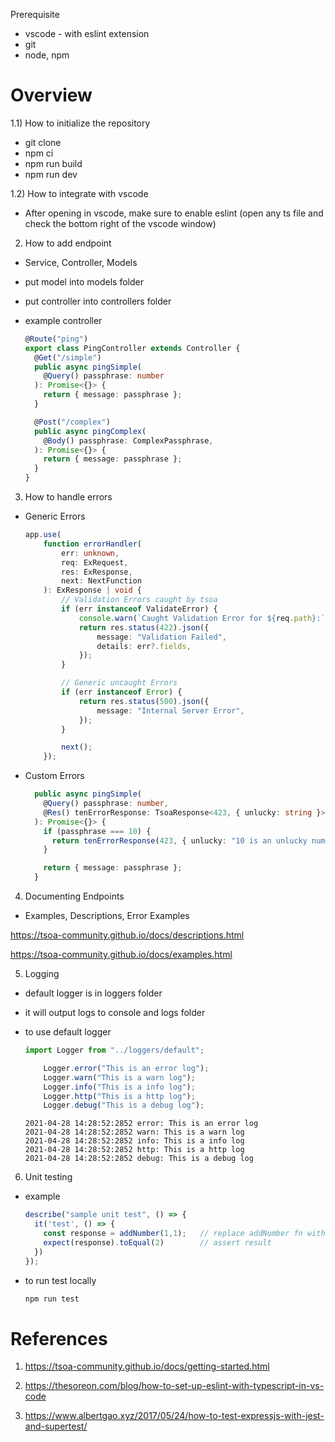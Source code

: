 Prerequisite

- vscode - with eslint extension
- git
- node, npm

# Overview

1.1) How to initialize the repository

- git clone
- npm ci
- npm run build
- npm run dev

1.2) How to integrate with vscode

- After opening in vscode, make sure to enable eslint (open any ts file and check the bottom right of the vscode window)

  

2) How to add endpoint

- Service, Controller, Models

- put model into models folder

- put controller into controllers folder

- example controller

  ```typescript
  @Route("ping")
  export class PingController extends Controller {
    @Get("/simple")
    public async pingSimple(
      @Query() passphrase: number
    ): Promise<{}> {
      return { message: passphrase };
    }
  
    @Post("/complex")
    public async pingComplex(
      @Body() passphrase: ComplexPassphrase,
    ): Promise<{}> {
      return { message: passphrase };
    }
  }
  ```

  

3) How to handle errors

- Generic Errors

  ```typescript
  app.use(
      function errorHandler(
          err: unknown,
          req: ExRequest,
          res: ExResponse,
          next: NextFunction
      ): ExResponse | void {
          // Validation Errors caught by tsoa
          if (err instanceof ValidateError) {
              console.warn(`Caught Validation Error for ${req.path}:`, err.fields);
              return res.status(422).json({
                  message: "Validation Failed",
                  details: err?.fields,
              });
          }
  
          // Generic uncaught Errors
          if (err instanceof Error) {
              return res.status(500).json({
                  message: "Internal Server Error",
              });
          }
  
          next();
      });
  ```

  

- Custom Errors

  ```typescript
    public async pingSimple(
      @Query() passphrase: number,
      @Res() tenErrorResponse: TsoaResponse<423, { unlucky: string }>
    ): Promise<{}> {
      if (passphrase === 10) {
        return tenErrorResponse(423, { unlucky: "10 is an unlucky number" });
      }
  
      return { message: passphrase };
    }
  ```



4) Documenting Endpoints

- Examples, Descriptions, Error Examples

https://tsoa-community.github.io/docs/descriptions.html

https://tsoa-community.github.io/docs/examples.html



5) Logging

- default logger is in loggers folder

- it will output logs to console and logs folder

- to use default logger

  ```typescript
  import Logger from "../loggers/default";
  ```

  ```typescript
      Logger.error("This is an error log");
      Logger.warn("This is a warn log");
      Logger.info("This is a info log");
      Logger.http("This is a http log");
      Logger.debug("This is a debug log");
  ```

  ```
  2021-04-28 14:28:52:2852 error: This is an error log
  2021-04-28 14:28:52:2852 warn: This is a warn log
  2021-04-28 14:28:52:2852 info: This is a info log
  2021-04-28 14:28:52:2852 http: This is a http log
  2021-04-28 14:28:52:2852 debug: This is a debug log
  ```

  

6) Unit testing

- example

  ```typescript
  describe("sample unit test", () => {
    it('test', () => {
      const response = addNumber(1,1);   // replace addNumber fn with fn that you want to test
      expect(response).toEqual(2)        // assert result
    })
  });
  ```

- to run test locally

  ```bash
  npm run test
  ```

  

# References

1) https://tsoa-community.github.io/docs/getting-started.html

2) https://thesoreon.com/blog/how-to-set-up-eslint-with-typescript-in-vs-code

3) https://www.albertgao.xyz/2017/05/24/how-to-test-expressjs-with-jest-and-supertest/